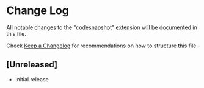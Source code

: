 # Change Log

All notable changes to the "codesnapshot" extension will be documented in this file.

Check [Keep a Changelog](http://keepachangelog.com/) for recommendations on how to structure this file.

## [Unreleased]

- Initial release